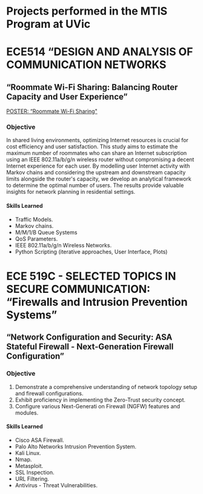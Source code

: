 # Projects performed in the MTIS Program at UVic

# ECE514 “DESIGN AND ANALYSIS OF COMMUNICATION NETWORKS

## “Roommate Wi-Fi Sharing: Balancing Router Capacity and User Experience” 
<a href="https://github.com/GabrielNetSec/MTIS-Project-Courses-at-UVic/blob/main/Roommate%20WiFi%20Sharing_Gabriel%20Naranjo.pdf">POSTER: “Roommate Wi-Fi Sharing"</a>

### Objective

In shared living environments, optimizing Internet resources is crucial for cost efficiency and user satisfaction. This study aims to estimate the maximum number of roommates who can share an Internet subscription using an IEEE 802.11a/b/g/n wireless router without compromising a decent Internet experience for each user. By modelling user Internet activity with Markov chains and considering the upstream and downstream capacity limits alongside the router's capacity, we develop an analytical framework to determine the optimal number of users. The results provide valuable insights for network planning in residential settings.


#### Skills Learned

- Traffic Models.
- Markov chains.
- M/M/1/B Queue Systems
- QoS Parameters.
- IEEE 802.11a/b/g/n Wireless Networks.
- Python Scripting (iterative approaches, User Interface, Plots)

# ECE 519C - SELECTED TOPICS IN SECURE COMMUNICATION: “Firewalls and Intrusion Prevention Systems”

## “Network Configuration and Security: ASA Stateful Firewall - Next-Generation Firewall Configuration” 

### Objective

1. Demonstrate a comprehensive understanding of network topology setup and firewall configurations.
2. Exhibit proficiency in implementing the Zero-Trust security concept.
3. Configure various Next-Generati on Firewall (NGFW) features and modules.

#### Skills Learned

- Cisco ASA Firewall.
- Palo Alto Networks Intrusion Prevention System.
- Kali Linux.
- Nmap.
- Metasploit.
- SSL Inspection.
- URL Filtering.
- Antivirus - Threat Vulnerabilities.

